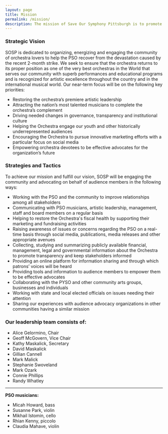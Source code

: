 ```yaml
---
layout: page
title: Mission
permalink: /mission/
description: The mission of Save Our Symphony Pittsburgh is to promote and support the world-class excellence and stature of the Pittsburgh Symphony Orchestra and to ensure its preservation in our community for future generations. 
---
```


### Strategic Vision
 
SOSP is dedicated to organizing, energizing and engaging the community of orchestra lovers to help the PSO recover from the devastation caused by the recent 2-month strike. We seek to ensure that the orchestra returns to its proper position as one of the very best orchestras in the World that serves our community with superb performances and educational programs and is recognized for artistic excellence throughout the country and in the international musical world. Our near-term focus will be on the following key priorities: 

- Restoring the orchestra’s premiere artistic leadership
- Attracting the nation’s most talented musicians to complete the orchestra’s complement
- Driving needed changes in governance, transparency and institutional culture
- Helping the Orchestra engage our youth and other historically underrepresented audiences
- Encouraging the Orchestra to pursue innovative marketing efforts with a particular focus on social media
- Empowering orchestra devotees to be effective advocates  for the organization’s future

### Strategies and Tactics

To achieve our mission and fulfill our vision, SOSP will be engaging the community and advocating on behalf of audience members in the following ways:

- Working with the PSO and the community to improve relationships among all stakeholders
- Communicating with PSO musicians, artistic leadership, management, staff and board members on a regular basis
- Helping to restore the Orchestra's fiscal health by supporting their marketing and fundraising activities
- Raising awareness of issues or concerns regarding the PSO on a real-time basis through social media, publications, media releases and other appropriate avenues
- Collecting, studying and summarizing publicly available financial, management, legal and governmental information about the Orchestra to promote transparency and keep stakeholders informed
- Providing an online platform for information sharing and through which patrons’ voices will be heard
- Providing tools and information to audience members to empower them to be effective advocates
- Collaborating with the PYSO and other community arts groups, businesses and individuals
- Working with state and local elected officials on issues needing their attention 
- Sharing our experiences with audience advocacy organizations in other communities having a similar mission
 

<a name="leadership"></a>

###  Our leadership team consists of:

- Alice Gelormino, Chair
- Geoff McGovern, Vice Chair
- Kathy Maskalick, Secretary
- David Maskalick
- Gillian Cannell
- Mark Malick
- Stephanie Swoveland
- Mark Ozark
- Connie Phillips
- Randy Whatley

-----

__PSO musicians:__

- Micah Howard, bass
- Susanne Park, violin
- Mikhail Istomin, cello
- Rhian Kenny, piccolo
- Claudia Mahave, violin
